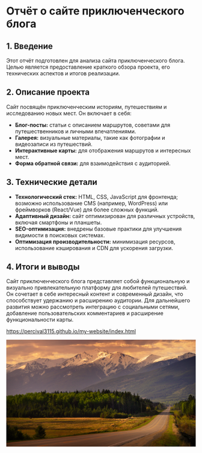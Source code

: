 # Отчёт о сайте приключенческого блога

## 1. Введение

Этот отчёт подготовлен для анализа сайта приключенческого блога. Целью является предоставление краткого обзора проекта, его технических аспектов и итогов реализации.

## 2. Описание проекта

Сайт посвящён приключенческим историям, путешествиям и исследованию новых мест. Он включает в себя:

- **Блог-посты:** статьи с описанием маршрутов, советами для путешественников и личными впечатлениями.
- **Галерея:** визуальные материалы, такие как фотографии и видеозаписи из путешествий.
- **Интерактивные карты:** для отображения маршрутов и интересных мест.
- **Форма обратной связи:** для взаимодействия с аудиторией.

## 3. Технические детали

- **Технологический стек:** HTML, CSS, JavaScript для фронтенда; возможно использование CMS (например, WordPress) или фреймворков (React/Vue) для более сложных функций.
- **Адаптивный дизайн:** сайт оптимизирован для различных устройств, включая смартфоны и планшеты.
- **SEO-оптимизация:** внедрены базовые практики для улучшения видимости в поисковых системах.
- **Оптимизация производительности:** минимизация ресурсов, использование кэширования и CDN для ускорения загрузки.

## 4. Итоги и выводы

Сайт приключенческого блога представляет собой функциональную и визуально привлекательную платформу для любителей путешествий. Он сочетает в себе интересный контент и современный дизайн, что способствует удержанию и расширению аудитории. Для дальнейшего развития можно рассмотреть интеграцию с социальными сетями, добавление пользовательских комментариев и расширение функциональности карты.

https://percival3115.github.io/my-website/index.html

![alt text](assets/image/hero1.jpg)

